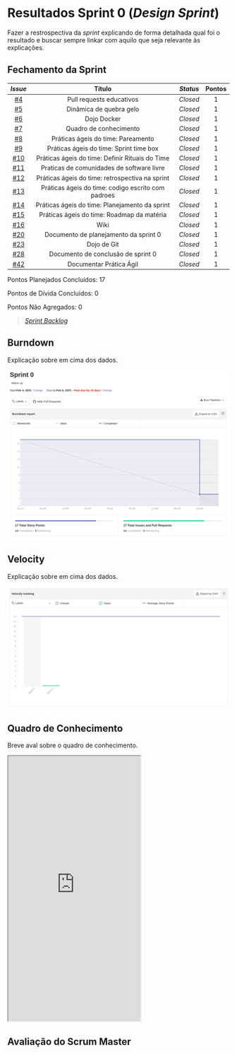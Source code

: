 # Resultados Sprint 0 (*Design Sprint*)

Fazer a restrospectiva da *sprint* explicando de forma detalhada qual foi o resultado e buscar sempre linkar com aquilo que seja relevante às explicações.

## Fechamento da Sprint

| *Issue* | Título | *Status* | Pontos |
| :-----: | :----: | :------: | :----: |
| [#4](https://github.com/issues/4) | Pull requests educativos | *Closed* | 1 |
| [#5](https://github.com/issues/5) | Dinâmica de quebra gelo | *Closed* | 1 |
| [#6](https://github.com/issues/6) | Dojo Docker | *Closed* | 1 |
| [#7](https://github.com/issues/7) | Quadro de conhecimento | *Closed* | 1 |
| [#8](https://github.com/issues/8) | Práticas ágeis do time: Pareamento | *Closed* | 1 |
| [#9](https://github.com/issues/9) | Práticas ágeis do time: Sprint time box | *Closed* | 1 |
| [#10](https://github.com/issues/10) | Práticas ágeis do time: Definir Rituais do Time | *Closed* | 1 |
| [#11](https://github.com/issues/11) | Praticas de comunidades de software livre | *Closed* | 1 |
| [#12](https://github.com/issues/12) | Práticas ágeis do time: retrospectiva na sprint  | *Closed* | 1 |
| [#13](https://github.com/issues/13) | Práticas ágeis do time: codigo escrito com padroes | *Closed* | 1 |
| [#14](https://github.com/issues/14) | Práticas ágeis do time: Planejamento da sprint | *Closed* | 1 |
| [#15](https://github.com/issues/15) | Práticas ágeis do time: Roadmap da matéria | *Closed* | 1 |
| [#16](https://github.com/issues/16) | Wiki  | *Closed* | 1 |
| [#20](https://github.com/issues/20) | Documento de planejamento da sprint 0  | *Closed* | 1 |
| [#23](https://github.com/issues/23) | Dojo de Git  | *Closed* | 1 |
| [#28](https://github.com/issues/28) | Documento de conclusão de sprint 0 | *Closed* | 1 |
| [#42](https://github.com/issues/42) | Documentar Prática Ágil  | *Closed* | 1 |

Pontos Planejados Concluídos: 17

Pontos de Dívida Concluídos:  0

Pontos Não Agregados: 0

> [_Sprint_ _Backlog_](https://github.com/fga-eps-mds/EPS-2020-2-G1/milestone/1?closed=1)

## Burndown

Explicação sobre em cima dos dados.

![grafico](../../../assets/img/sprint0/burndown.png)

## Velocity

Explicação sobre em cima dos dados.

![grafico](../../../assets/img/sprint0/velocity.png)

## Quadro de Conhecimento

Breve aval sobre o quadro de conhecimento.

<iframe src="https://docs.google.com/spreadsheets/d/e/2PACX-1vQt9zLphgqw_af_Kz6vaOhzGt4M4xnPEfbVTrtfh-CvbbsX1HziKhaXO5_nenI8iGToZQJNdfrqNvoJ/pubhtml?gid=1585311913&amp;single=true&amp;widget=true&amp;headers=false" height="600"></iframe>

## Avaliação do Scrum Master
